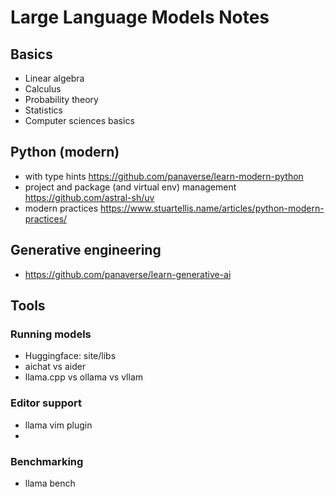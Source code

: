 # Large Language Models Notes

## Basics
- Linear algebra
- Calculus 
- Probability theory 
- Statistics
- Computer sciences basics

## Python (modern)
- with type hints https://github.com/panaverse/learn-modern-python
- project and package (and virtual env) management https://github.com/astral-sh/uv 
- modern practices https://www.stuartellis.name/articles/python-modern-practices/

## Generative engineering
- https://github.com/panaverse/learn-generative-ai

## Tools 
### Running models
- Huggingface: site/libs
- aichat vs aider
- llama.cpp vs ollama vs vllam

### Editor support
- llama vim plugin
- 
### Benchmarking
- llama bench 

